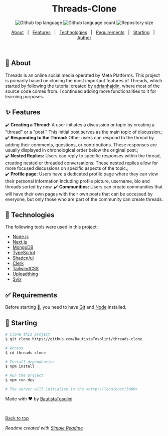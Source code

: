 <div align="center" id="top"> 

  <!-- <a href="https://dev.netlify.app">Demo</a> -->
</div>

<h1 align="center">Threads-Clone</h1>

<p align="center">
    <img alt="Github top language" src="https://img.shields.io/github/languages/top/BautistaTosolini/threads-clone?color=56BEB8">

  <img alt="Github language count" src="https://img.shields.io/github/languages/count/BautistaTosolini/threads-clone?color=56BEB8">

  <img alt="Repository size" src="https://img.shields.io/github/repo-size/BautistaTosolini/threads-clone?color=56BEB8">

<p align="center">
  <a href="#dart-about">About</a> &#xa0; | &#xa0; 
  <a href="#sparkles-features">Features</a> &#xa0; | &#xa0;
  <a href="#rocket-technologies">Technologies</a> &#xa0; | &#xa0;
  <a href="#white_check_mark-requirements">Requirements</a> &#xa0; | &#xa0;
  <a href="#checkered_flag-starting">Starting</a> &#xa0; | &#xa0;
  <a href="https://github.com/BautistaTosolini" target="_blank">Author</a>
</p>

<br>

## :dart: About ##

Threads is an online social media operated by Meta Platforms. This project is primarily based on cloning the most important features of Threads, which started by following the tutorial created by <a href="https://github.com/adrianhajdin">adrianhajdin</a>, where most of the source code comes from. I continued adding more functionalities to it for learning purposes.

## :sparkles: Features ##

:heavy_check_mark: **Creating a Thread:** A user initiates a discussion or topic by creating a "thread" or a "post." This initial post serves as the main topic of discussion.;\
:heavy_check_mark: **Responding to the Thread:** Other users can respond to the thread by adding their comments, questions, or contributions. These responses are usually displayed in chronological order below the original post.;\
:heavy_check_mark: **Nested Replies:** Users can reply to specific responses within the thread, creating nested or threaded conversations. These nested replies allow for more focused discussions on specific aspects of the topic.;\
:heavy_check_mark: **Profile page:** Users have a dedicated profile page where they can view their personal information including profile picture, username, bio and threads sorted by new.
:heavy_check_mark: **Communities:** Users can create communities that will have their own pages with their own posts that can be accessed by everyone, but only those who are part of the community can create threads.

## :rocket: Technologies ##

The following tools were used in this project:

- [Node.js](https://nodejs.org/en/)
- [Next.js](https://nextjs.org)
- [MongoDB](www.mongodb.com/en)
- [TypeScript](https://www.typescriptlang.org/)
- [Shadcn/ui](https://ui.shadcn.com)
- [Clerk](https://clerk.com)
- [TailwindCSS](https://tailwindcss.com)
- [Uploadthing](https://uploadthing.com)
- [Svix](https://www.svix.com)

## :white_check_mark: Requirements ##

Before starting :checkered_flag:, you need to have [Git](https://git-scm.com) and [Node](https://nodejs.org/en/) installed.

## :checkered_flag: Starting ##

```bash
# Clone this project
$ git clone https://github.com/BautistaTosolini/threads-clone

# Access
$ cd threads-clone

# Install dependencies
$ npm install

# Run the project
$ npm run dev

# The server will initialize in the <http://localhost:3000>
```

Made with :heart: by <a href="https://github.com/BautistaTosolini" target="_blank">BautistaTosolini</a>

&#xa0;

<a href="#top">Back to top</a>

*Readme created with [Simple Readme](https://marketplace.visualstudio.com/items?itemName=maurodesouza.vscode-simple-readme)*